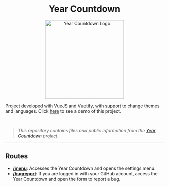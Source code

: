 <div align="center">
  <h1>Year Countdown</h1>
  <img width="250" src="https://i.imgur.com/H7oHIwF.png" alt="Year Countdown Logo"/>
</div>

Project developed with VueJS and Vuetify, with support to change themes and languages.
Click [here](https://mateusofcz.github.io/YearCountdown/#/) to see a demo of this project.

<br>

> *This repository contains files and public information from the [Year Countdown](https://mateusofcz.github.io/YearCountdown/#/) project.*
<hr>

## Routes
- **[/menu](https://mateusofcz.github.io/YearCountdown/#/menu)**: Accesses the Year Countdown and opens the settings menu.
- **[/bugreport](https://mateusofcz.github.io/YearCountdown/#/bugreport)**: If you are logged in with your GitHub account, access the Year Countdown and open the form to report a bug.

